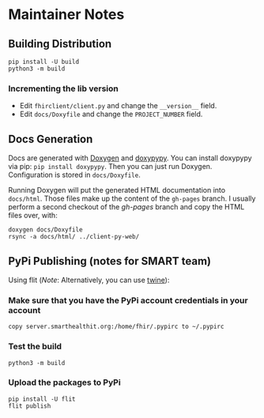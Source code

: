 # Maintainer Notes

## Building Distribution

    pip install -U build
    python3 -m build

### Incrementing the lib version

- Edit `fhirclient/client.py` and change the `__version__` field.
- Edit `docs/Doxyfile` and change the `PROJECT_NUMBER` field.

## Docs Generation

Docs are generated with [Doxygen](https://www.doxygen.nl/)
and [doxypypy](https://github.com/Feneric/doxypypy).
You can install doxypypy via pip: `pip install doxypypy`.
Then you can just run Doxygen. Configuration is stored in `docs/Doxyfile`.

Running Doxygen will put the generated HTML documentation into `docs/html`.
Those files make up the content of the `gh-pages` branch.
I usually perform a second checkout of the _gh-pages_ branch and copy the HTML files over, with:

    doxygen docs/Doxyfile
    rsync -a docs/html/ ../client-py-web/

## PyPi Publishing (notes for SMART team)

Using flit (*Note*: Alternatively, you can use [twine](https://twine.readthedocs.io/)):

### Make sure that you have the PyPi account credentials in your account

    copy server.smarthealthit.org:/home/fhir/.pypirc to ~/.pypirc

### Test the build

    python3 -m build

### Upload the packages to PyPi

    pip install -U flit
    flit publish
